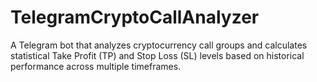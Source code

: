 # TelegramCryptoCallAnalyzer
A Telegram bot that analyzes cryptocurrency call groups and calculates statistical Take Profit (TP) and Stop Loss (SL) levels based on historical performance across multiple timeframes.
